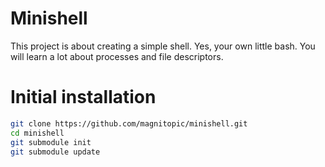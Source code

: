# Minishell

This project is about creating a simple shell.
Yes, your own little bash.
You will learn a lot about processes and file descriptors.

# Initial installation

```bash
git clone https://github.com/magnitopic/minishell.git
cd minishell
git submodule init
git submodule update
```
